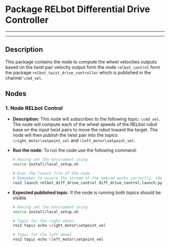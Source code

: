 # Package RELbot Differential Drive Controller
---
---
## Description

This package contains the node to compute the wheel velocities outputs based on the twist pair velocity output form the node ```relbot_control``` form the package ```relbot_twist_drive_controller``` which is published in the channel ```\cmd_vel```.

## Nodes

### 1. Node RELbot Control
 - **Description**: This node will subscribes to the following topic: ```\cmd_vel```. The node will compute each of the wheel speeds of the RELbot robot base on the input twist pairs to move the robot toward the target. The node will then publish the twist pair into the topics ```\right_motor\setpoint_vel``` and ```\left_motor\setpoint_vel```.
   
- **Run the node**: To run the code use the following command:

   ```bash
   # Having set the enviroment using 
   source install/local_setup.sh

   # Exec the launch file of the node
   # Remember to ensure the stream of the webcam works correctly, the launch file will run both cam2image, ball_detection, relbot_control nodes.
   ros2 launch relbot_diff_drive_control diff_drive_control.launch.py
   ```

- **Expected published topic**: If the node is running both topics should be visible

   ```bash
   # Having set the enviroment using 
   source install/local_setup.sh

   # Topic for the right wheel
   ros2 topic echo \right_motor\setpoint_vel

   # Topic for the left wheel
   ros2 topic echo \left_motor\setpoint_vel
   ```